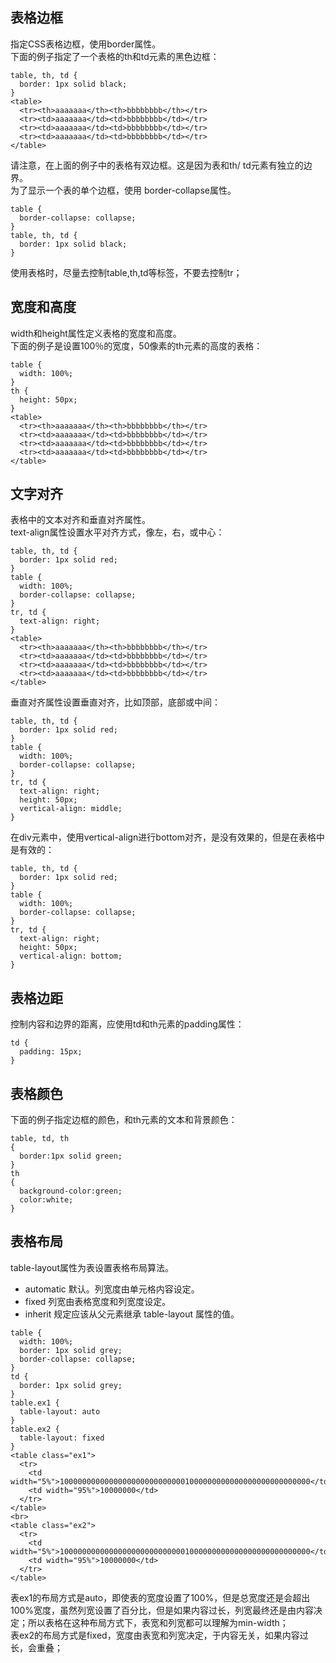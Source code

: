 ## 表格边框
指定CSS表格边框，使用border属性。  
下面的例子指定了一个表格的th和td元素的黑色边框：
```
table, th, td {
  border: 1px solid black;
}
<table>
  <tr><th>aaaaaaa</th><th>bbbbbbbb</th></tr>
  <tr><td>aaaaaaa</td><td>bbbbbbbb</td></tr>
  <tr><td>aaaaaaa</td><td>bbbbbbbb</td></tr>
  <tr><td>aaaaaaa</td><td>bbbbbbbb</td></tr>
</table>
```
请注意，在上面的例子中的表格有双边框。这是因为表和th/ td元素有独立的边界。  
为了显示一个表的单个边框，使用 border-collapse属性。
```
table {
  border-collapse: collapse;
}
table, th, td {
  border: 1px solid black;
}
```
使用表格时，尽量去控制table,th,td等标签，不要去控制tr；

## 宽度和高度
width和height属性定义表格的宽度和高度。  
下面的例子是设置100％的宽度，50像素的th元素的高度的表格：
```
table {
  width: 100%;
}
th {
  height: 50px;
}
<table>
  <tr><th>aaaaaaa</th><th>bbbbbbbb</th></tr>
  <tr><td>aaaaaaa</td><td>bbbbbbbb</td></tr>
  <tr><td>aaaaaaa</td><td>bbbbbbbb</td></tr>
  <tr><td>aaaaaaa</td><td>bbbbbbbb</td></tr>
</table>
```

## 文字对齐
表格中的文本对齐和垂直对齐属性。  
text-align属性设置水平对齐方式，像左，右，或中心：
```
table, th, td {
  border: 1px solid red;
}
table {
  width: 100%;
  border-collapse: collapse;
}
tr, td {
  text-align: right;
}
<table>
  <tr><th>aaaaaaa</th><th>bbbbbbbb</th></tr>
  <tr><td>aaaaaaa</td><td>bbbbbbbb</td></tr>
  <tr><td>aaaaaaa</td><td>bbbbbbbb</td></tr>
  <tr><td>aaaaaaa</td><td>bbbbbbbb</td></tr>
</table>
```
垂直对齐属性设置垂直对齐，比如顶部，底部或中间：
```
table, th, td {
  border: 1px solid red;
}
table {
  width: 100%;
  border-collapse: collapse;
}
tr, td {
  text-align: right;
  height: 50px;
  vertical-align: middle;
}
```
在div元素中，使用vertical-align进行bottom对齐，是没有效果的，但是在表格中是有效的：
```
table, th, td {
  border: 1px solid red;
}
table {
  width: 100%;
  border-collapse: collapse;
}
tr, td {
  text-align: right;
  height: 50px;
  vertical-align: bottom;
}
```

## 表格边距
控制内容和边界的距离，应使用td和th元素的padding属性：
```
td {
  padding: 15px;
}
```

## 表格颜色
下面的例子指定边框的颜色，和th元素的文本和背景颜色：
```
table, td, th
{
  border:1px solid green;
}
th
{
  background-color:green;
  color:white;
}
```

## 表格布局
table-layout属性为表设置表格布局算法。
- automatic	默认。列宽度由单元格内容设定。
- fixed	 列宽由表格宽度和列宽度设定。
- inherit	规定应该从父元素继承 table-layout 属性的值。
```
table {
  width: 100%;
  border: 1px solid grey;
  border-collapse: collapse;
}
td {
  border: 1px solid grey;
}
table.ex1 {
  table-layout: auto
}
table.ex2 {
  table-layout: fixed
}
<table class="ex1">
  <tr>
    <td width="5%">10000000000000000000000000001000000000000000000000000000</td>
    <td width="95%">10000000</td>
  </tr>
</table>
<br>
<table class="ex2">
  <tr>
    <td width="5%">10000000000000000000000000001000000000000000000000000000</td>
    <td width="95%">10000000</td>
  </tr>
</table>
```
表ex1的布局方式是auto，即使表的宽度设置了100%，但是总宽度还是会超出100%宽度，虽然列宽设置了百分比，但是如果内容过长，列宽最终还是由内容决定；所以表格在这种布局方式下，表宽和列宽都可以理解为min-width；  
表ex2的布局方式是fixed，宽度由表宽和列宽决定，于内容无关，如果内容过长，会重叠；

